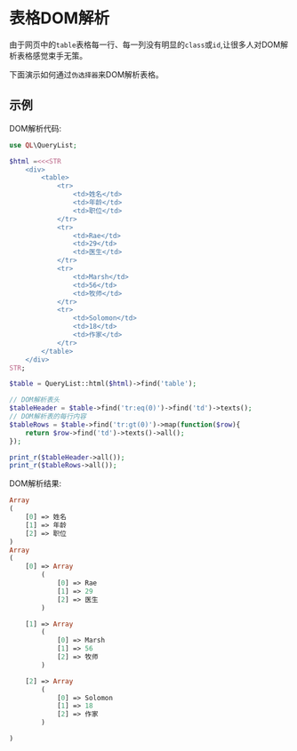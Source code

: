 # 表格DOM解析

由于网页中的`table`表格每一行、每一列没有明显的`class`或`id`,让很多人对DOM解析表格感觉束手无策。

下面演示如何通过`伪选择器`来DOM解析表格。

## 示例

<larecipe-badge type="info">DOM解析代码:</larecipe-badge>

```php
use QL\QueryList;

$html =<<<STR
    <div>
        <table>
            <tr>
                <td>姓名</td>
                <td>年龄</td>
                <td>职位</td>
            </tr>
            <tr>
                <td>Rae</td>
                <td>29</td>
                <td>医生</td>
            </tr>
            <tr>
                <td>Marsh</td>
                <td>56</td>
                <td>牧师</td>
            </tr>
            <tr>
                <td>Solomon</td>
                <td>18</td>
                <td>作家</td>
            </tr>
        </table>
    </div>
STR;

$table = QueryList::html($html)->find('table');

// DOM解析表头
$tableHeader = $table->find('tr:eq(0)')->find('td')->texts();
// DOM解析表的每行内容
$tableRows = $table->find('tr:gt(0)')->map(function($row){
    return $row->find('td')->texts()->all();
});

print_r($tableHeader->all());
print_r($tableRows->all());
```

<larecipe-badge type="success">DOM解析结果:</larecipe-badge>

```php
Array
(
    [0] => 姓名
    [1] => 年龄
    [2] => 职位
)
Array
(
    [0] => Array
        (
            [0] => Rae
            [1] => 29
            [2] => 医生
        )

    [1] => Array
        (
            [0] => Marsh
            [1] => 56
            [2] => 牧师
        )

    [2] => Array
        (
            [0] => Solomon
            [1] => 18
            [2] => 作家
        )

)
```